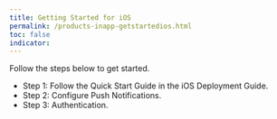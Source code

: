 ```yaml
---
title: Getting Started for iOS
permalink: /products-inapp-getstartedios.html
toc: false
indicator:
---
```


Follow the steps below to get started.

- Step 1: Follow the Quick Start Guide in the iOS Deployment Guide.
- Step 2: Configure Push Notifications.
- Step 3: Authentication.
